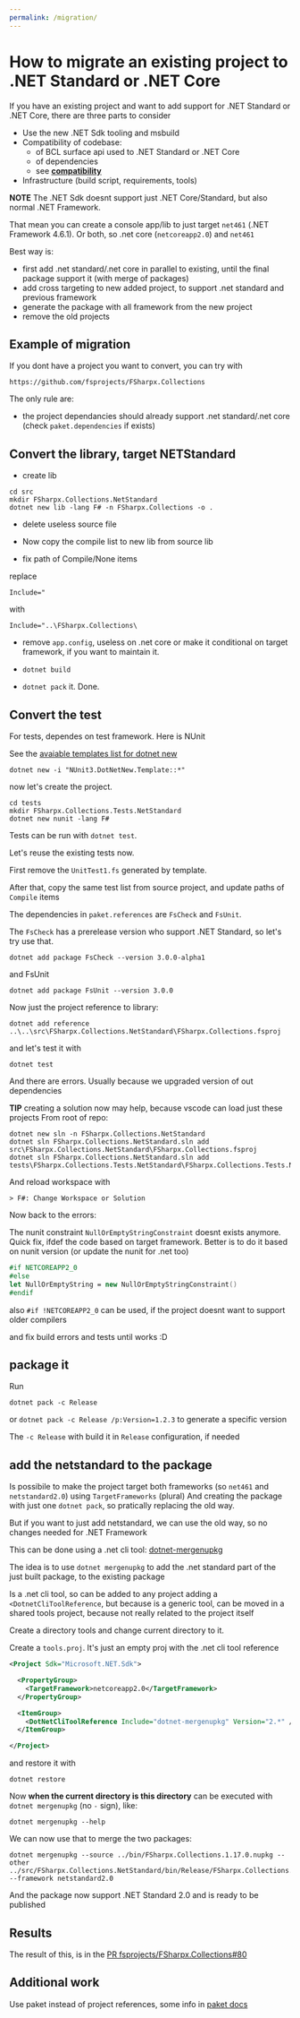 ```yaml
---
permalink: /migration/
---
```


# How to migrate an existing project to .NET Standard or .NET Core

If you have an existing project and want to add support for .NET Standard or .NET Core, there are three parts to consider

- Use the new .NET Sdk tooling and msbuild
- Compatibility of codebase:
  - of BCL surface api used to .NET Standard or .NET Core
  - of dependencies
  - see <a href="{{ site.baseurl }}{% link compatibility.md %}"><strong>compatibility</strong></a>
- Infrastructure (build script, requirements, tools)

**NOTE** The .NET Sdk doesnt support just .NET Core/Standard, but also normal .NET Framework.

That mean you can create a console app/lib to just target `net461` (.NET Framework 4.6.1).
Or both, so .net core (`netcoreapp2.0`) and `net461`

Best way is:

- first add .net standard/.net core in parallel to existing, until the final package support it (with merge of packages)
- add cross targeting to new added project, to support .net standard and previous framework
- generate the package with all framework from the new project
- remove the old projects

## Example of migration

If you dont have a project you want to convert, you can try with

```
https://github.com/fsprojects/FSharpx.Collections
```

The only rule are:

- the project dependancies should already support .net standard/.net core (check `paket.dependencies` if exists)

## Convert the library, target NETStandard

- create lib

```
cd src
mkdir FSharpx.Collections.NetStandard
dotnet new lib -lang F# -n FSharpx.Collections -o .
```

- delete useless source file

- Now copy the compile list to new lib from source lib

- fix path of Compile/None items

replace 

```
Include="
```

with

```
Include="..\FSharpx.Collections\
```

- remove `app.config`, useless on .net core
or make it conditional on target framework, if you want to maintain it.

- `dotnet build`

- `dotnet pack` it. Done.


## Convert the test

For tests, dependes on test framework.
Here is NUnit

See the [avaiable templates list for dotnet new](https://github.com/dotnet/templating/wiki/Available-templates-for-dotnet-new)

```
dotnet new -i "NUnit3.DotNetNew.Template::*"
```

now let's create the project.

```
cd tests
mkdir FSharpx.Collections.Tests.NetStandard
dotnet new nunit -lang F#
```

Tests can be run with `dotnet test`.

Let's reuse the existing tests now.

First remove the `UnitTest1.fs` generated by template.

After that, copy the same test list from source project, and update paths of `Compile` items

The dependencies in `paket.references` are `FsCheck` and `FsUnit`.

The `FsCheck` has a prerelease version who support .NET Standard, so let's try use that.

```
dotnet add package FsCheck --version 3.0.0-alpha1
```

and FsUnit

```
dotnet add package FsUnit --version 3.0.0
```

Now just the project reference to library:

```
dotnet add reference ..\..\src\FSharpx.Collections.NetStandard\FSharpx.Collections.fsproj
```

and let's test it with 

```
dotnet test
```

And there are errors. Usually because we upgraded version of out dependencies

**TIP** creating a solution now may help, because vscode can load just these projects
From root of repo:

```
dotnet new sln -n FSharpx.Collections.NetStandard
dotnet sln FSharpx.Collections.NetStandard.sln add src\FSharpx.Collections.NetStandard\FSharpx.Collections.fsproj
dotnet sln FSharpx.Collections.NetStandard.sln add tests\FSharpx.Collections.Tests.NetStandard\FSharpx.Collections.Tests.NetStandard.fsproj
```

And reload workspace with 

```
> F#: Change Workspace or Solution
```

Now back to the errors:

The nunit constraint `NullOrEmptyStringConstraint` doesnt exists anymore.
Quick fix, ifdef the code based on target framework. Better is to do it based on nunit version (or update the nunit for .net too)

```fsharp
#if NETCOREAPP2_0
#else
let NullOrEmptyString = new NullOrEmptyStringConstraint()
#endif
```

also `#if !NETCOREAPP2_0` can be used, if the project doesnt want to support older compilers

and fix build errors and tests until works :D


## package it

Run 

```
dotnet pack -c Release
```

or `dotnet pack -c Release /p:Version=1.2.3` to generate a specific version

The `-c Release` with build it in `Release` configuration, if needed

## add the netstandard to the package

Is possibile to make the project target both frameworks (so `net461` and `netstandard2.0`) using `TargetFrameworks` (plural)
And creating the package with just one `dotnet pack`, so pratically replacing the old way.

But if you want to just add netstandard, we can use the old way, so no changes needed for .NET Framework

This can be done using a .net cli tool: [dotnet-mergenupkg](https://github.com/enricosada/dotnet-mergenupkg)

The idea is to use `dotnet mergenupkg` to add the .net standard part of the just built package, to the existing package

Is a .net cli tool, so can be added to any project adding a `<DotnetCliToolReference`, but because is a generic tool, can be moved in a shared tools project, because not really related to the project itself

Create a directory tools and change current directory to it.

Create a `tools.proj`. It's just an empty proj with the .net cli tool reference

```xml
<Project Sdk="Microsoft.NET.Sdk">

  <PropertyGroup>
    <TargetFramework>netcoreapp2.0</TargetFramework>
  </PropertyGroup>

  <ItemGroup>
    <DotNetCliToolReference Include="dotnet-mergenupkg" Version="2.*" />
  </ItemGroup>

</Project>
```

and restore it with 

```
dotnet restore
```

Now **when the current directory is this directory** can be executed with `dotnet mergenupkg` (no `-` sign), like:

```
dotnet mergenupkg --help
```

We can now use that to merge the two packages:

```
dotnet mergenupkg --source ../bin/FSharpx.Collections.1.17.0.nupkg --other ../src/FSharpx.Collections.NetStandard/bin/Release/FSharpx.Collections.1.0.0.nupkg --framework netstandard2.0
```

And the package now support .NET Standard 2.0 and is ready to be published

## Results

The result of this, is in the [PR fsprojects/FSharpx.Collections#80](https://github.com/fsprojects/FSharpx.Collections/pull/80)

## Additional work

Use paket instead of project references, some info in [paket docs](https://fsprojects.github.io/Paket/paket-and-dotnet-cli.html)

